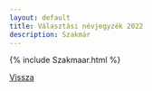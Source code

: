 ```yaml
---
layout: default
title: Választási névjegyzék 2022
description: Szakmár
---
```


{% include Szakmaar.html %}

[Vissza](./)